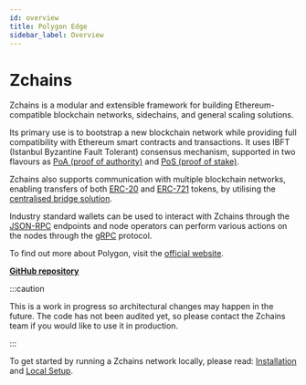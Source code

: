 ```yaml
---
id: overview
title: Polygon Edge
sidebar_label: Overview
---
```


# Zchains

Zchains is a modular and extensible framework for building Ethereum-compatible blockchain networks, sidechains, and general scaling solutions.

Its primary use is to bootstrap a new blockchain network while providing full compatibility with Ethereum smart contracts and transactions. It uses IBFT (Istanbul Byzantine Fault Tolerant) consensus mechanism, supported in two flavours as [PoA (proof of authority)](consensus/poa/) and [PoS (proof of stake)](consensus/pos-stake-unstake/).

Zchains also supports communication with multiple blockchain networks, enabling transfers of both [ERC-20](https://ethereum.org/en/developers/docs/standards/tokens/erc-20) and [ERC-721](https://ethereum.org/en/developers/docs/standards/tokens/erc-721) tokens, by utilising the [centralised bridge solution](additional-features/chainbridge/overview/).

Industry standard wallets can be used to interact with Zchains through the [JSON-RPC](working-with-node/query-json-rpc/) endpoints and node operators can perform various actions on the nodes through the [gRPC](working-with-node/query-operator-info/) protocol.

To find out more about Polygon, visit the [official website](https://polygon.technology).

[**GitHub repository**](https://github.com/0xPolygon/polygon-edge)

:::caution

This is a work in progress so architectural changes may happen in the future. The code has not been audited yet, so please contact the Zchains team if you would like to use it in production.

:::

To get started by running a Zchains network locally, please read: [Installation](get-started/installation/) and [Local Setup](get-started/set-up-ibft-locally/).
